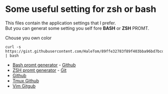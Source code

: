# Some useful setting for zsh or bash 

This files contain the application settings that I prefer.  
But you can generat some setting you self fore **BASH** or **ZSH** PROMT.  



Chouse you own color 

```shell
curl -s https://gist.githubusercontent.com/HaleTom/89ffe32783f89f403bba96bd7bcd1263/raw/e50a28ec54188d2413518788de6c6367ffcea4f7/print256colours.sh | bash
```



* [Bash promt generator](https://robotmoon.com/bash-prompt-generator/) - [Github](https://github.com/linrock/bash-prompt-generator)
* [ZSH promt generator](https://robotmoon.com/zsh-prompt-generator/)  - [Git](https://github.com/linrock/zsh-prompt-generator)
* [Github](https://gist.github.com/HaleTom/89ffe32783f89f403bba96bd7bcd1263)
* [Tmux Github](https://github.com/tmux/tmux/wiki) 
* [Vim Gitgub](https://github.com/vim/vim)